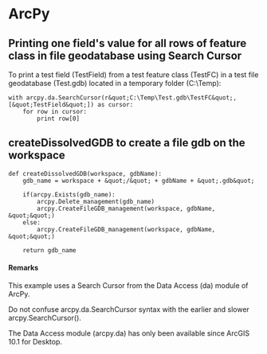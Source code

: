 # ArcPy




## Printing one field's value for all rows of feature class in file geodatabase using Search Cursor


To print a test field (TestField) from a test feature class (TestFC) in a test file geodatabase (Test.gdb) located in a temporary folder (C:\Temp):

```
with arcpy.da.SearchCursor(r&quot;C:\Temp\Test.gdb\TestFC&quot;,[&quot;TestField&quot;]) as cursor:
    for row in cursor:
        print row[0]

```



## createDissolvedGDB to create a file gdb on the workspace


```
def createDissolvedGDB(workspace, gdbName):
    gdb_name = workspace + &quot;/&quot; + gdbName + &quot;.gdb&quot;

    if(arcpy.Exists(gdb_name):
        arcpy.Delete_management(gdb_name)
        arcpy.CreateFileGDB_management(workspace, gdbName, &quot;&quot;)
    else:
        arcpy.CreateFileGDB_management(workspace, gdbName, &quot;&quot;)

    return gdb_name

```



#### Remarks


This example uses a Search Cursor from the Data Access (da) module of ArcPy.

Do not confuse arcpy.da.SearchCursor syntax with the earlier and slower arcpy.SearchCursor().

The Data Access module (arcpy.da) has only been available since ArcGIS 10.1 for Desktop.

